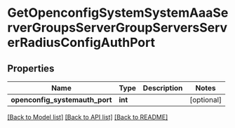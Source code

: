 # GetOpenconfigSystemSystemAaaServerGroupsServerGroupServersServerRadiusConfigAuthPort

## Properties
Name | Type | Description | Notes
------------ | ------------- | ------------- | -------------
**openconfig_systemauth_port** | **int** |  | [optional] 

[[Back to Model list]](../README.md#documentation-for-models) [[Back to API list]](../README.md#documentation-for-api-endpoints) [[Back to README]](../README.md)


